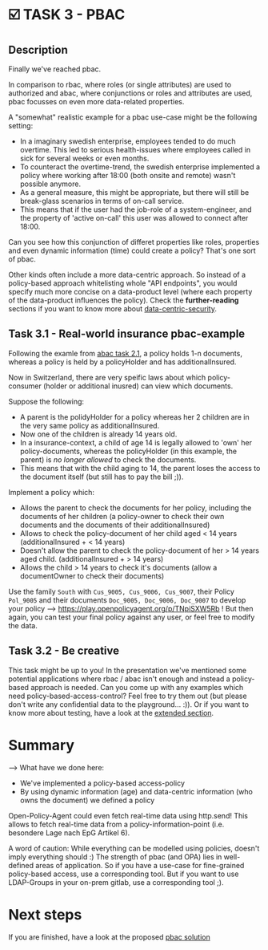 # ☑️ TASK 3 - PBAC 
## Description
Finally we've reached pbac.

In comparison to rbac, where roles (or single attributes) are used to authorized and abac, where conjunctions or roles and attributes are used, pbac focusses on even more data-related properties.

A "somewhat" realistic example for a pbac use-case might be the following setting:
- In a imaginary swedish enterprise, employees tended to do much overtime. This led to serious health-issues where employees called in sick for several weeks or even months.
- To counteract the overtime-trend, the swedish enterprise implemented a policy where working after 18:00 (both onsite and remote) wasn't possible anymore.
- As a general measure, this might be appropriate, but there will still be break-glass scenarios in terms of on-call service.
- This means that if the user had the job-role of a system-engineer, and the property of 'active on-call' this user was allowed to connect after 18:00.

Can you see how this conjunction of differet properties like roles, properties and even dynamic information (time) could create a policy? That's one sort of pbac.

Other kinds often include a more data-centric approach. So instead of a policy-based approach whitelisting whole "API endpoints", you would specify much more concise on a data-product level (where each property of the data-product influences the policy). Check the **further-reading** sections if you want to know more about [data-centric-security](../README.md).

## Task 3.1 - Real-world insurance pbac-example
Following the examle from [abac task 2.1](../02_abac/README.md), a policy holds 1-n documents, whereas a policy is held by a policyHolder and has additionalInsured.

Now in Switzerland, there are very speific laws about which policy-consumer (holder or additional inusred) can view which documents.

Suppose the following:
* A parent is the polidyHolder for a policy whereas her 2 children are in the very same policy as additionalInsured.
* Now one of the children is already 14 years old.
* In a insurance-context, a child of age 14 is legally allowed to 'own' her policy-documents, whereas the policyHolder (in this example, the parent) is *no longer allowed* to check the documents.
* This means that with the child aging to 14, the parent loses the access to the document itself (but still has to pay the bill ;)).

Implement a policy which:
* Allows the parent to check the documents for her policy, including the documents of her children (a policy-owner to check their own documents and the documents of their additionalInsured)
* Allows to check the policy-document of her child aged < 14 years (additionalInsured + < 14 years)
* Doesn't allow the parent to check the policy-document of her > 14 years aged child. (additionalInsured + > 14 years)
* Allows the child > 14 years to check it's documents (allow a documentOwner to check their documents)

Use the family `South` with `Cus_9005, Cus_9006, Cus_9007`, their Policy `Pol_9005` and their documents `Doc_9005, Doc_9006, Doc_9007` to develop your policy --> https://play.openpolicyagent.org/p/TNpiSXW5Rb ! But then again, you can test your final policy against any user, or feel free to modify the data.

## Task 3.2 - Be creative
This task might be up to you! In the presentation we've mentioned some potential applications where rbac / abac isn't enough and instead a policy-based approach is needed. Can you come up with any examples which need policy-based-access-control? Feel free to try them out (but please don't write any confidential data to the playground... :)). Or if you want to know more about testing, have a look at the [extended section](../04_extended_tasks/README.md).

# Summary
--> What have we done here:
- We've implemented a policy-based access-policy
- By using dynamic information (age) and data-centric information (who owns the document) we defined a policy

Open-Policy-Agent could even fetch real-time data using http.send! This allows to fetch real-time data from a policy-information-point (i.e. besondere Lage nach EpG Artikel 6).

A word of caution: While everything can be modelled using policies, doesn't imply everything should :) The strength of pbac (and OPA) lies in well-defined areas of application. So if you have a use-case for fine-grained policy-based access, use a corresponding tool. But if you want to use LDAP-Groups in your on-prem gitlab, use a corresponding tool ;).

# Next steps
If you are finished, have a look at the proposed [pbac solution](../solutions/03_pbac/README.md)